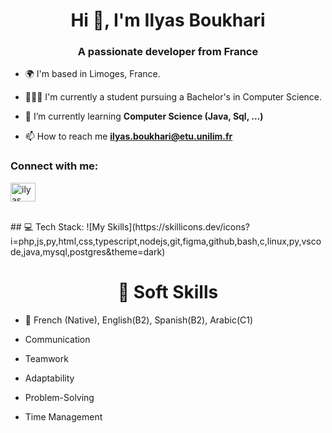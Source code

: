 <h1 align="center">Hi 👋, I'm Ilyas Boukhari </h1>
<h3 align="center">A passionate developer from France</h3>

- 🌍 I'm based in Limoges, France.

- 🧑🏾‍🎓 I'm currently a student pursuing a Bachelor's in Computer Science.

- 🌱 I’m currently learning **Computer Science (Java, Sql, ...)**

- 📫 How to reach me **ilyas.boukhari@etu.unilim.fr**

<h3 align="left">Connect with me:</h3>
<p align="left">
<a href="https://www.linkedin.com/in/ilyas-boukhari-9310742a2?lipi=urn%3Ali%3Apage%3Ad_flagship3_profile_view_base_contact_details%3BFKPm5d36R%2BiYi%2F%2Bm2A1TMg%3D%3D" target="blank"><img align="center" src="https://raw.githubusercontent.com/rahuldkjain/github-profile-readme-generator/master/src/images/icons/Social/linked-in-alt.svg" alt="ilyas boukhari" height="30" width="40" /></a>
</p>
<br>
## 💻 Tech Stack:
![My Skills](https://skillicons.dev/icons?i=php,js,py,html,css,typescript,nodejs,git,figma,github,bash,c,linux,py,vscode,java,mysql,postgres&theme=dark)
<br>
<h1 align="center">💼 Soft Skills </h1>

- 💬 French (Native), English(B2), Spanish(B2), Arabic(C1)

- Communication
  
- Teamwork
  
- Adaptability
  
- Problem-Solving
  
- Time Management




